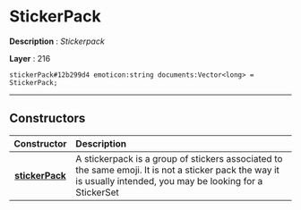 # StickerPack

**Description** : *Stickerpack*

**Layer** : 216

```tl
stickerPack#12b299d4 emoticon:string documents:Vector<long> = StickerPack;
```

---

## Constructors

| Constructor | Description |
| :---: | :--- |
| [**stickerPack**](constructor/stickerPack) | A stickerpack is a group of stickers associated to the same emoji.  It is not a sticker pack the way it is usually intended, you may be looking for a StickerSet |